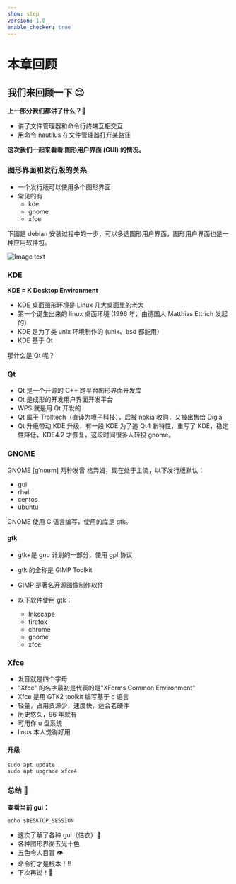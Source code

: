 ```yaml
---
show: step
version: 1.0
enable_checker: true
---
```


# 本章回顾

## 我们来回顾一下 😌

**上一部分我们都讲了什么？**🤔

- 讲了文件管理器和命令行终端互相交互
- 用命令 nautilus 在文件管理器打开某路径

**这次我们一起来看看 图形用户界面 (GUI) 的情况。**

### 图形界面和发行版的关系

- 一个发行版可以使用多个图形界面
- 常见的有
  - kde
  - gnome
  - xfce
  
下图是 debian 安装过程中的一步，可以多选图形用户界面，图形用户界面也是一种应用软件包。

![Image text](https://labfile.oss.aliyuncs.com/courses/2712/gui4.jpg)

### KDE

**KDE = K Desktop Environment**

- KDE 桌面图形环境是 Linux 几大桌面里的老大
- 第一个诞生出来的 linux 桌面环境 (1996 年，由德国人 Matthias Ettrich 发起的）
- KDE 是为了类 unix 环境制作的 (unix、bsd 都能用）
- KDE 基于 Qt

那什么是 Qt 呢？

### Qt

- Qt 是一个开源的 C++ 跨平台图形界面开发库
- Qt 是成形的开发用户界面开发平台
- WPS 就是用 Qt 开发的
- Qt 属于 Trolltech（直译为喷子科技），后被 nokia 收购，又被出售给 Digia
- Qt 升级带动 KDE 升级，有一段 KDE 为了追 Qt4 新特性，重写了 KDE，稳定性降低，KDE4.2 才恢复，这段时间很多人转投 gnome。

### GNOME

GNOME [ɡˈnoʊm] 两种发音 格弄姆，现在处于主流，以下发行版默认：

- gui
- rhel
- centos
- ubuntu

GNOME 使用 C 语言编写，使用的库是 gtk。

#### gtk

- gtk+是 gnu 计划的一部分，使用 gpl 协议
- gtk 的全称是 GIMP Toolkit
- GIMP 是著名开源图像制作软件
- 以下软件使用 gtk：

  - Inkscape
  - firefox
  - chrome
  - gnome
  - xfce

### Xfce

- 发音就是四个字母
- "Xfce" 的名字最初是代表的是"XForms Common Environment"
- Xfce 是用 GTK2 toolkit 编写基于 c 语言
- 轻量，占用资源少，速度快，适合老硬件
- 历史悠久，96 年就有
- 可用作 u 盘系统
- linus 本人觉得好用

#### 升级

```shell
sudo apt update
sudo apt upgrade xfce4
```

### 总结 🤨

**查看当前 gui：**

```shell
echo $DESKTOP_SESSION
```

- 这次了解了各种 gui（估衣）🥋
- 各种图形界面五光十色
- 五色令人目盲 👁
- 命令行才是根本！!!
- 下次再说！👋
